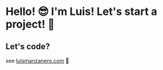  # Hello! 😎 I'm Luis! Let's start a project! 🤠

## Let's code? 
see [luismanzanero.com](https://luismanzanero.com/)  🚀
